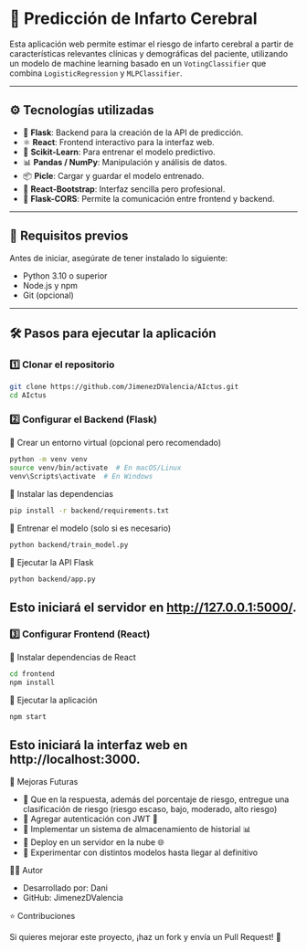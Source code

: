 # 🧠 Predicción de Infarto Cerebral

Esta aplicación web permite estimar el riesgo de infarto cerebral a partir de características relevantes clínicas y demográficas del paciente, utilizando un modelo de machine learning basado en un `VotingClassifier` que combina `LogisticRegression` y `MLPClassifier`.

---

## ⚙️ Tecnologías utilizadas

- 🐍 **Flask**: Backend para la creación de la API de predicción.  
- ⚛️ **React**: Frontend interactivo para la interfaz web.  
- 🧠 **Scikit-Learn**: Para entrenar el modelo predictivo.  
- 📊 **Pandas / NumPy**: Manipulación y análisis de datos.  
- 📦 **Picle**: Cargar y guardar el modelo entrenado.  
- 🎨 **React-Bootstrap**: Interfaz sencilla pero profesional.  
- 🔌 **Flask-CORS**: Permite la comunicación entre frontend y backend.  

---

## 🚀 **Requisitos previos**

Antes de iniciar, asegúrate de tener instalado lo siguiente:

- Python 3.10 o superior  
- Node.js y npm  
- Git (opcional)  

---

## 🛠️ **Pasos para ejecutar la aplicación**

### 1️⃣ Clonar el repositorio

```bash
git clone https://github.com/JimenezDValencia/AIctus.git
cd AIctus

```
### 2️⃣ Configurar el Backend (Flask)

🔹 Crear un entorno virtual (opcional pero recomendado)
```bash
python -m venv venv
source venv/bin/activate  # En macOS/Linux
venv\Scripts\activate  # En Windows
```
🔹 Instalar las dependencias
```bash
pip install -r backend/requirements.txt
```
🔹 Entrenar el modelo (solo si es necesario)
```bash
python backend/train_model.py
```
🔹 Ejecutar la API Flask
```bash
python backend/app.py
```
Esto iniciará el servidor en http://127.0.0.1:5000/.
---

### 3️⃣ Configurar Frontend (React)

🔹 Instalar dependencias de React
```bash
cd frontend
npm install
```
🔹 Ejecutar la aplicación
```bash
npm start
```
Esto iniciará la interfaz web en http://localhost:3000.
---

🚀 Mejoras Futuras

- 📌 Que en la respuesta, además del porcentaje de riesgo, entregue una clasificación de riesgo (riesgo escaso, bajo, moderado, alto     riesgo)
- 📌 Agregar autenticación con JWT 🔑
- 📌 Implementar un sistema de almacenamiento de historial 📊
- 📌 Deploy en un servidor en la nube 🌐
- 📌 Experimentar con distintos modelos hasta llegar al definitivo


👨‍💻 Autor

 - Desarrollado por: Dani
 - GitHub: JimenezDValencia

⭐ Contribuciones

Si quieres mejorar este proyecto, ¡haz un fork y envía un Pull Request! 🤝

